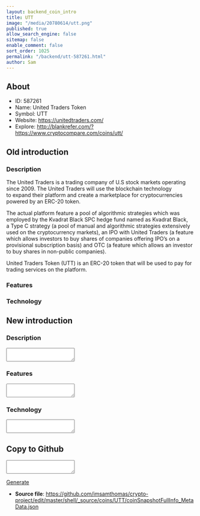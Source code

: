 ```yaml
---
layout: backend_coin_intro
title: UTT
image: "/media/20780614/utt.png"
published: true
allow_search_engine: false
sitemap: false
enable_comment: false
sort_order: 1025
permalink: "/backend/utt-587261.html"
author: Sam
---
```


## About

- ID: 587261
- Name: United Traders Token
- Symbol: UTT
- Website: https://unitedtraders.com/
- Explore: http://blankrefer.com/?https://www.cryptocompare.com/coins/utt/


## Old introduction

### Description

<p>The United Traders is a trading company of U.S stock markets operating since 2009. The United Traders will use the blockchain technology to expand their platform and create a marketplace for cryptocurrencies powered by an ERC-20 token.</p><p>The actual platform feature a pool of algorithmic strategies which was employed by the Kvadrat Black SPC hedge fund named as Kvadrat Black, a Type C strategy (a pool of manual and algorithmic strategies extensively used on the cryptocurrency markets), an IPO with United Traders (a feature which allows investors to buy shares of companies offering IPO’s on a provisional subscription basis) and OTC (a feature which allows an investor to buy shares in non-public companies).</p><p>United Traders Token (UTT) is an ERC-20 token that will be used to pay for trading services on the platform.</p>

### Features


### Technology




## New introduction


### Description
<textarea id="meta_description" name="description"></textarea>

### Features
<textarea id="meta_features" name="features"></textarea>

### Technology
<textarea id="meta_technology" name="technology"></textarea>


## Copy to Github

<textarea id="coinsnapshotfullinfo_metadata"></textarea>

<a href="#gen" onclick="generateMetaDatJson()">Generate</a>

- **Source file**: <a href="https://github.com/imsamthomas/crypto-project/edit/master/shell/_source/coins/UTT/coinSnapshotFullInfo_MetaData.json">https://github.com/imsamthomas/crypto-project/edit/master/shell/_source/coins/UTT/coinSnapshotFullInfo_MetaData.json</a>

